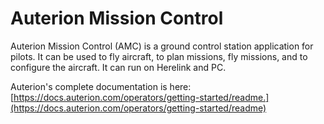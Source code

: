 # Auterion Mission Control

Auterion Mission Control (AMC) is a ground control station application for pilots. It can be used to fly aircraft, to plan missions, fly missions, and to configure the aircraft. It can run on Herelink and PC.

Auterion's complete documentation is here: [https://docs.auterion.com/operators/getting-started/readme.](https://docs.auterion.com/operators/getting-started/readme)

